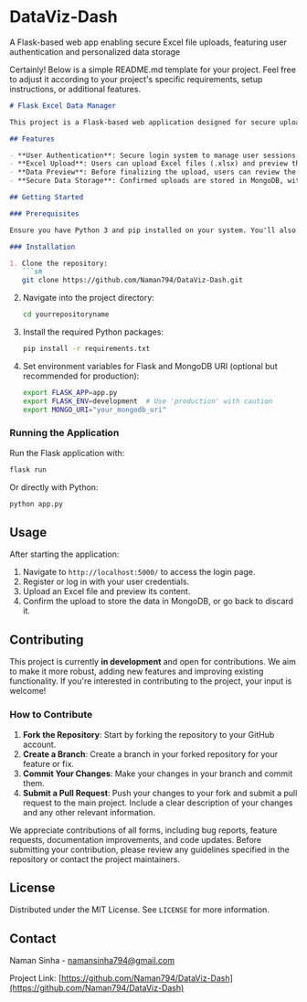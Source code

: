 # DataViz-Dash
A Flask-based web app enabling secure Excel file uploads, featuring user authentication and personalized data storage


Certainly! Below is a simple README.md template for your project. Feel free to adjust it according to your project's specific requirements, setup instructions, or additional features.

```markdown
# Flask Excel Data Manager

This project is a Flask-based web application designed for secure uploading and management of Excel data. It integrates user authentication and leverages MongoDB for efficient data storage, providing a seamless experience for users to upload, preview, and confirm their Excel data in a secure environment.

## Features

- **User Authentication**: Secure login system to manage user sessions.
- **Excel Upload**: Users can upload Excel files (.xlsx) and preview their content.
- **Data Preview**: Before finalizing the upload, users can review the data.
- **Secure Data Storage**: Confirmed uploads are stored in MongoDB, with data organized in user-specific collections.

## Getting Started

### Prerequisites

Ensure you have Python 3 and pip installed on your system. You'll also need MongoDB set up either locally or hosted.

### Installation

1. Clone the repository:
   ```sh
   git clone https://github.com/Naman794/DataViz-Dash.git
   ```
2. Navigate into the project directory:
   ```sh
   cd yourrepositoryname
   ```
3. Install the required Python packages:
   ```sh
   pip install -r requirements.txt
   ```
4. Set environment variables for Flask and MongoDB URI (optional but recommended for production):
   ```sh
   export FLASK_APP=app.py
   export FLASK_ENV=development  # Use 'production' with caution
   export MONGO_URI="your_mongodb_uri"
   ```

### Running the Application

Run the Flask application with:
```sh
flask run
```
Or directly with Python:
```sh
python app.py
```

## Usage

After starting the application:
1. Navigate to `http://localhost:5000/` to access the login page.
2. Register or log in with your user credentials.
3. Upload an Excel file and preview its content.
4. Confirm the upload to store the data in MongoDB, or go back to discard it.

## Contributing

This project is currently **in development** and open for contributions. We aim to make it more robust, adding new features and improving existing functionality. If you're interested in contributing to the project, your input is welcome!

### How to Contribute

1. **Fork the Repository**: Start by forking the repository to your GitHub account.
2. **Create a Branch**: Create a branch in your forked repository for your feature or fix.
3. **Commit Your Changes**: Make your changes in your branch and commit them.
4. **Submit a Pull Request**: Push your changes to your fork and submit a pull request to the main project. Include a clear description of your changes and any other relevant information.

We appreciate contributions of all forms, including bug reports, feature requests, documentation improvements, and code updates. Before submitting your contribution, please review any guidelines specified in the repository or contact the project maintainers.

## License

Distributed under the MIT License. See `LICENSE` for more information.

## Contact

Naman Sinha - namansinha794@gmail.com

Project Link: [https://github.com/Naman794/DataViz-Dash](https://github.com/Naman794/DataViz-Dash)
```


